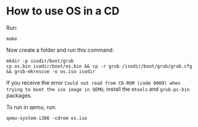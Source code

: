 # How to use OS in a CD

Run:

```
make
``` 

Now create a folder and run this command:

```
mkdir -p isodir/boot/grub
cp os.bin isodir/boot/os.bin && cp -r grub /isodir/boot/grub/grub.cfg
&& grub-mkrescue -o os.iso isodir
```

If you receive the error `Could not read from CD-ROM (code 0009) when
trying to boot the iso image in QEMU`, install the `mtools` and `grub-pc-bin` packages.

To run in qemu, run:
``` 
qemu-system-i386 -cdrom os.iso
``` 
